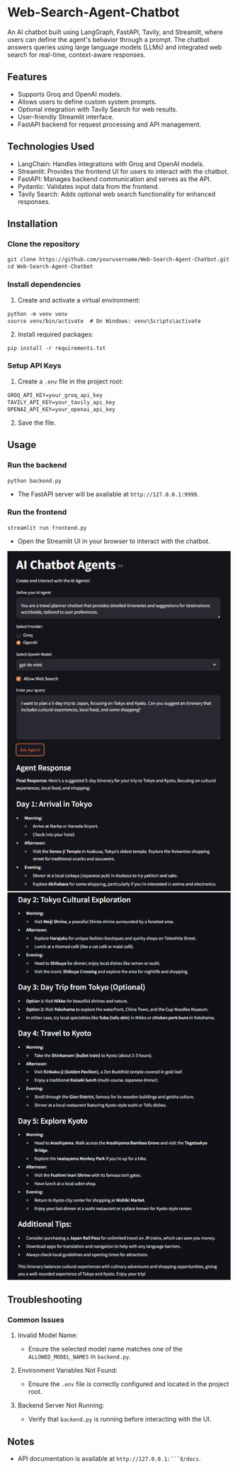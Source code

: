 # Web-Search-Agent-Chatbot
An AI chatbot built using LangGraph, FastAPI, Tavily, and Streamlit, where users can define the agent's behavior through a prompt. The chatbot answers queries using large language models (LLMs) and integrated web search for real-time, context-aware responses.

## Features
- Supports Groq and OpenAI models.
- Allows users to define custom system prompts.
- Optional integration with Tavily Search for web results.
- User-friendly Streamlit interface.
- FastAPI backend for request processing and API management.

## Technologies Used
- LangChain: Handles integrations with Groq and OpenAI models.
- Streamlit: Provides the frontend UI for users to interact with the chatbot.
- FastAPI: Manages backend communication and serves as the API.
- Pydantic: Validates input data from the frontend.
- Tavily Search: Adds optional web search functionality for enhanced responses.

## Installation

### Clone the repository
```
git clone https://github.com/yourusername/Web-Search-Agent-Chatbot.git
cd Web-Search-Agent-Chatbot
```

### Install dependencies
1. Create and activate a virtual environment:
```
python -m venv venv
source venv/bin/activate  # On Windows: venv\Scripts\activate
```
2. Install required packages:
```
pip install -r requirements.txt
```

### Setup API Keys
1. Create a `.env` file in the project root:
```
GROQ_API_KEY=your_groq_api_key
TAVILY_API_KEY=your_tavily_api_key
OPENAI_API_KEY=your_openai_api_key
```
2. Save the file.

## Usage

### Run the backend
```
python backend.py
```
- The FastAPI server will be available at `http://127.0.0.1:9999`.

### Run the frontend
```
streamlit run frontend.py
```
- Open the Streamlit UI in your browser to interact with the chatbot.

![alt text](https://github.com/sahilbishnoi26/Web-Search-Agent-Chatbot/blob/main/pic.png)
![alt text](https://github.com/sahilbishnoi26/Web-Search-Agent-Chatbot/blob/main/pic2.png)

## Troubleshooting

### Common Issues
1. Invalid Model Name:
   - Ensure the selected model name matches one of the `ALLOWED_MODEL_NAMES` in `backend.py`.

2. Environment Variables Not Found:
   - Ensure the `.env` file is correctly configured and located in the project root.

3. Backend Server Not Running:
   - Verify that `backend.py` is running before interacting with the UI.

## Notes
- API documentation is available at `http://127.0.0.1:```9/docs`.
